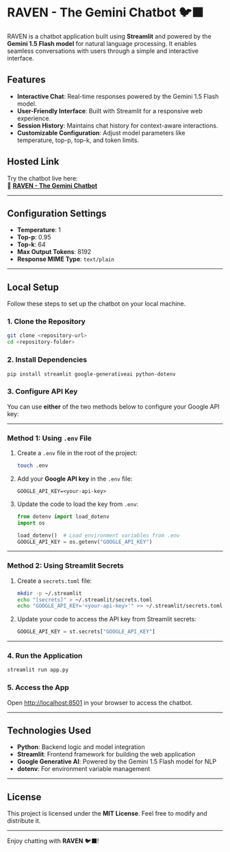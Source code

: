 # RAVEN - The Gemini Chatbot 🐦‍⬛

RAVEN is a chatbot application built using **Streamlit** and powered by the **Gemini 1.5 Flash model** for natural language processing. It enables seamless conversations with users through a simple and interactive interface.

## Features
- **Interactive Chat**: Real-time responses powered by the Gemini 1.5 Flash model.
- **User-Friendly Interface**: Built with Streamlit for a responsive web experience.
- **Session History**: Maintains chat history for context-aware interactions.
- **Customizable Configuration**: Adjust model parameters like temperature, top-p, top-k, and token limits.

## Hosted Link
Try the chatbot live here:  
🔗 **[RAVEN - The Gemini Chatbot](https://gemini-15-flash-app-chatbot.streamlit.app/)**

---

## Configuration Settings
- **Temperature**: 1  
- **Top-p**: 0.95  
- **Top-k**: 64  
- **Max Output Tokens**: 8192  
- **Response MIME Type**: `text/plain`

---

## Local Setup

Follow these steps to set up the chatbot on your local machine.

### 1. Clone the Repository
```bash
git clone <repository-url>
cd <repository-folder>
```

### 2. Install Dependencies
```bash
pip install streamlit google-generativeai python-dotenv
```

### 3. Configure API Key  
You can use **either** of the two methods below to configure your Google API key:

---

### Method 1: Using `.env` File
1. Create a `.env` file in the root of the project:
   ```bash
   touch .env
   ```
2. Add your **Google API key** in the `.env` file:
   ```text
   GOOGLE_API_KEY=<your-api-key>
   ```
3. Update the code to load the key from `.env`:
   ```python
   from dotenv import load_dotenv
   import os

   load_dotenv()  # Load environment variables from .env
   GOOGLE_API_KEY = os.getenv("GOOGLE_API_KEY")
   ```

---

### Method 2: Using Streamlit Secrets  
1. Create a `secrets.toml` file:
   ```bash
   mkdir -p ~/.streamlit
   echo "[secrets]" > ~/.streamlit/secrets.toml
   echo "GOOGLE_API_KEY='<your-api-key>'" >> ~/.streamlit/secrets.toml
   ```
2. Update your code to access the API key from Streamlit secrets:
   ```python
   GOOGLE_API_KEY = st.secrets["GOOGLE_API_KEY"]
   ```

---

### 4. Run the Application
```bash
streamlit run app.py
```

### 5. Access the App
Open [http://localhost:8501](http://localhost:8501) in your browser to access the chatbot.

---

## Technologies Used
- **Python**: Backend logic and model integration  
- **Streamlit**: Frontend framework for building the web application  
- **Google Generative AI**: Powered by the Gemini 1.5 Flash model for NLP  
- **dotenv**: For environment variable management  

---

## License
This project is licensed under the **MIT License**. Feel free to modify and distribute it.

---

Enjoy chatting with **RAVEN** 🐦‍⬛!
